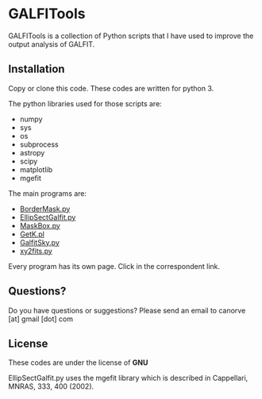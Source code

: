 # GALFITools

GALFITools is a collection of Python
scripts that I have used to improve the
output analysis of GALFIT.

## Installation

Copy or clone this code. These codes are
written for python 3.

The python libraries used for those scripts are:
- numpy
- sys
- os
- subprocess
- astropy
- scipy
- matplotlib
- mgefit

The main programs are:

- [BorderMask.py](./docs/BorderMask.md)
- [EllipSectGalfit.py](./docs/Ellipse)
- [MaskBox.py](./docs/MaskBox)
- [GetK.pl](./docs/GetK)
- [GalfitSky.py](./docs/GalfitSky)
- [xy2fits.py](./docs/xy2fits)


Every program has its own page. Click in the
correspondent link.

## Questions?

Do you have questions or suggestions?
Please send an email to canorve [at] gmail [dot] com

## License

These codes are under the license of **GNU**

EllipSectGalfit.py uses the mgefit library which is
described in Cappellari, MNRAS, 333, 400 (2002).
